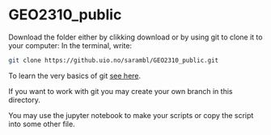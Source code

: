 # GEO2310_public
Download the folder either by clikking download or by using git to clone it to your computer:
In the terminal, write:
```bash
git clone https://github.uio.no/sarambl/GEO2310_public.git
```

To learn the very basics of git [see here](http://rogerdudler.github.io/git-guide/).

If you want to work with git you may create your own branch in this directory.

You may use the jupyter notebook to make your scripts or copy the script into some other file. 
